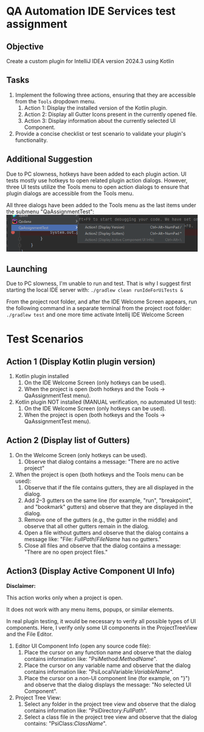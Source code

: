# QA Automation IDE Services test assignment
## Objective
Create a custom plugin for IntelliJ IDEA version 2024.3 using Kotlin
## Tasks
1. Implement the following three actions, ensuring that they are accessible from the `Tools` dropdown menu.
   1. Action 1: Display the installed version of the Kotlin plugin.
   2. Action 2: Display all Gutter Icons present in the currently opened file.
   3. Action 3: Display information about the currently selected UI Component.
2. Provide a concise checklist or test scenario to validate your plugin's functionality.
## Additional Suggestion
Due to PC slowness, hotkeys have been added to each plugin action. 
UI tests mostly use hotkeys to open related plugin action dialogs. 
However, three UI tests utilize the Tools menu to open action dialogs to ensure that plugin dialogs are accessible from the Tools menu.

All three dialogs have been added to the Tools menu as the last items under the submenu "QaAssignmentTest":
![Tools->QaAssignmentTest->Action(1,2,3)](docs/toolmenu.png)

## Launching
Due to PC slowness, I'm unable to run and test. That is why I suggest first starting the local IDE server with:
`./gradlew clean runIdeForUiTests &`

From the project root folder, and after the IDE Welcome Screen appears, run the following command in a separate terminal from the project root folder:
`./gradlew test`
and one more time activate Intellij IDE Welcome Screen

# Test Scenarios
## Action 1 (Display Kotlin plugin version)
1. Kotlin plugin installed
   1. On the IDE Welcome Screen (only hotkeys can be used).
   2. When the project is open (both hotkeys and the Tools → QaAssignmentTest menu).
2. Kotlin plugin NOT installed (MANUAL verification, no automated UI test):
   1. On the IDE Welcome Screen (only hotkeys can be used).
   2. When the project is open (both hotkeys and the Tools → QaAssignmentTest menu).
## Action 2 (Display list of Gutters)
1. On the Welcome Screen (only hotkeys can be used).
   1. Observe that dialog contains a message: "There are no active project"
2. When the project is open (both hotkeys and the Tools menu can be used):
   1. Observe that if the file contains gutters, they are all displayed in the dialog.
   2. Add 2–3 gutters on the same line (for example, "run", "breakpoint", and "bookmark" gutters) and observe that they are displayed in the dialog.
   3. Remove one of the gutters (e.g., the gutter in the middle) and observe that all other gutters remain in the dialog.
   4. Open a file without gutters and observe that the dialog contains a message like: "File: $FullPath/FileName$ has no gutters."
   5. Close all files and observe that the dialog contains a message: "There are no open project files."
## Action3 (Display Active Component UI Info)
**Disclaimer:**

This action works only when a project is open.

It does not work with any menu items, popups, or similar elements.

In real plugin testing, it would be necessary to verify all possible types of UI components.
Here, I verify only some UI components in the ProjectTreeView and the File Editor.
1. Editor UI Component Info (open any source code file):
   1. Place the cursor on any function name and observe that the dialog contains information like: "PsiMethod:$Method Name$".
   2. Place the cursor on any variable name and observe that the dialog contains information like: "PsiLocalVariable:$Variable Name$". 
   3. Place the cursor on a non-UI component line (for example, on "}") and observe that the dialog displays the message: "No selected UI Component".
2. Project Tree View:
   1. Select any folder in the project tree view and observe that the dialog contains information like: "PsiDirectory:$FullPath$".
   2. Select a class file in the project tree view and observe that the dialog contains: "PsiClass:$ClassName$".